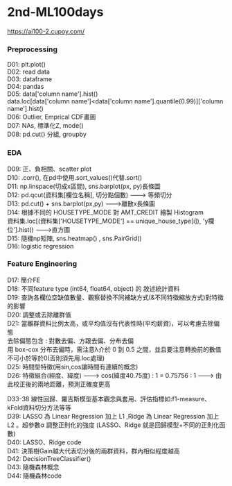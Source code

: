 # 2nd-ML100days
https://ai100-2.cupoy.com/

### Preprocessing  
D01: plt.plot()  
D02: read data  
D03: dataframe  
D04: pandas  
D05: data['column name'].hist()  
     data.loc[data['column name']<data['column name'].quantile(0.99)]['column name'].hist()  
D06: Outlier, Emprical CDF畫圖  
D07: NAs, 標準化Z, mode()  
D08: pd.cut() 分組, groupby  

### EDA 
D09: 正、負相關、scatter plot  
D10: .corr(), 在pd中使用.sort_values()代替.sort()  
D11: np.linspace(切成x區間), sns.barplot(px, py)長條圖  
D12: pd.qcut(資料集[欄位名稱], 切分點個數) ---> 等頻切分  
D13: pd.cut() + sns.barplot(px,py) --->離散x長條圖  
D14: 根據不同的 HOUSETYPE_MODE 對 AMT_CREDIT 繪製 Histogram  
     資料集.loc[(資料集['HOUSETYPE_MODE'] == unique_house_type[i]), 'y欄位'].hist() --->直方圖  
D15: 隨機np矩陣, sns.heatmap() , sns.PairGrid()  
D16: logistic regression  

### Feature Engineering
D17: 簡介FE  
D18: 不同feature type (int64, float64, object) 的 敘述統計資料  
D19: 查詢各欄位空缺值數量、觀察替換不同補缺方式(&不同特徵縮放方式)對特徵的影響  
D20: 調整或去除離群值  
D21: 當離群資料比例太高，或平均值沒有代表性時(平均薪資)，可以考慮去除偏態  
去除偏態包含 : 對數去偏、方跟去偏、分布去偏  
用 box-cox 分布去偏時，需注意λ介於 0 到 0.5 之間，並且要注意轉換前的數值不可小於等於0(否則須先用.loc處理)  
D25: 時間型特徵(用sin,cos讓時間有連續的概念)  
D26: 特徵組合(經度、緯度) ---> cos(緯度40.75度) : 1 = 0.75756 : 1 ---> 由此校正後的兩地距離，預測正確度更⾼  

D33-38 線性回歸、羅吉斯模型基本觀念與套用、評估指標如:f1-measure、kFold資料切分方法等等  
D39: LASSO 為 Linear Regression 加上 L1 ,Ridge 為 Linear Regression 加上 L2 。超參數α 調整正則化的強度 (LASSO、Ridge 就是回歸模型+不同的正則化函數)  
D40: LASSO、Ridge code  
D41: 決策樹Gain越大代表切分後的兩群資料，群內相似程度越高  
D42: DecisionTreeClassifier()  
D43: 隨機森林概念  
D44: 隨機森林code